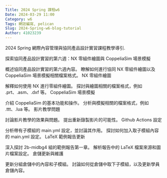 ```yaml
---
Title: 2024 Spring 課程w6
Date: 2024-03-29 11:00
Category: w6
Tags: 網誌編寫, pelican
Slug: 2024-Spring-w6-blog-tutorial
Author: 41023239
---
```


2024 Spring 網際內容管理與協同產品設計實習課程教學導引.

<!-- PELICAN_END_SUMMARY -->

探索協同產品設計實習的第六週：NX 零組件繪圖與 CoppeliaSim 場景模擬

概述協同產品設計實習的第六週內容。
瞭解如何進行協同 NX 零組件繪圖以及 CoppeliaSim 場景模擬相關檔案格式。
NX 零組件繪圖

解釋如何使用 NX 進行零組件繪圖。
探討與繪圖相關的檔案格式，例如 .prt、.asm、.dxf 等。
CoppeliaSim 場景模擬

介紹 CoppeliaSim 的基本功能和操作。
分析與模擬相關的檔案格式，例如 .ttt、.lua 等。
影片教學問題

討論影片教學的效果與問題。
提出重新錄製影片的可能性。
Github Actions 設定

分析帶有子模組的 main.yml 設定，並討論其作用。
探討如何加入取子模組內容的 main.yml 設定。
LaTeX 範例報告更新

深入探討 2b-midbg4 組的範例報告第一章。
解析報告中的 LaTeX 檔案來源和圖片檔案設定。
倉儲更新與維護

更新分組倉儲中的內容和子模組。
討論如何從倉儲中取下子模組，以及更新學員倉儲內容。
